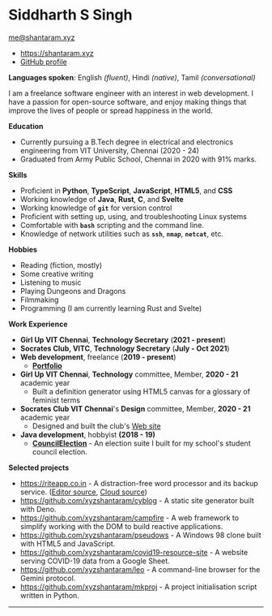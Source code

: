 # Siddharth S Singh

[me@shantaram.xyz](mailto:me@shantaram.xyz)

- https://shantaram.xyz
- [GitHub profile](https://github.com/xyzshantaram)

**Languages spoken**: English _(fluent)_, Hindi _(native)_, Tamil
_(conversational)_

I am a freelance software engineer with an interest in web development. I have a
passion for open-source software, and enjoy making things that improve the lives
of people or spread happiness in the world.

**Education**

- Currently pursuing a B.Tech degree in electrical and electronics engineering
  from VIT University, Chennai (2020 - 24)
- Graduated from Army Public School, Chennai in 2020 with 91% marks.

**Skills**

- Proficient in **Python**, **TypeScript**, **JavaScript**, **HTML5**, and
  **CSS**
- Working knowledge of **Java**, **Rust**, **C**, and **Svelte**
- Working knowledge of **`git`** for version control
- Proficient with setting up, using, and troubleshooting Linux systems
- Comfortable with **`bash`** scripting and the command line.
- Knowledge of network utilities such as **`ssh`**, **`nmap`**, **`netcat`**,
  etc.

**Hobbies**

- Reading (fiction, mostly)
- Some creative writing
- Listening to music
- Playing Dungeons and Dragons
- Filmmaking
- Programming (I am currently learning Rust and Svelte)

<!-- @block-start wkex #wk-experience -->

**Work Experience**

- **Girl Up VIT Chennai**, **Technology Secretary** (**2021 - present**)
- **Socrates Club, VITC**, **Technology Secretary** (**July - Oct 2021**)
- **Web development**, freelance (**2019 - present**)
  - [**Portfolio**](https://shantaram.xyz/portfolio/)
- **Girl Up VIT Chennai**, **Technology** committee, Member, **2020 - 21**
  academic year
  - Built a definition generator using HTML5 canvas for a glossary of feminist
    terms
- **Socrates Club VIT Chennai**'s **Design** committee, Member, **2020 - 21**
  academic year
  - Designed and built the club's
    [Web site](https://socratesclubvitc.github.io/)
- **Java development**, hobbyist **(2018 - 19)**
  - [**CouncilElection**](https://github.com/xyzshantaram/CouncilElection) - An
    election suite I built for my school's student council election.

<!-- @block-end wkex -->

**Selected projects**

- https://riteapp.co.in - A distraction-free word processor and its backup
  service. ([Editor source](https://github.com/xyzshantaram/rite),
  [Cloud source](https://github.com/xyzshantaram/rite-cloud))
- https://github.com/xyzshantaram/cyblog - A static site generator built with
  Deno.
- https://github.com/xyzshantaram/campfire - A web framework to simplify working
  with the DOM to build reactive applications.
- https://github.com/xyzshantaram/pseudows - A Windows 98 clone built with HTML5
  and JavaScript.
- https://github.com/xyzshantaram/covid19-resource-site - A website serving
  COVID-19 data from a Google Sheet.
- https://github.com/xyzshantaram/leo - A command-line browser for the Gemini
  protocol.
- https://github.com/xyzshantaram/mkproj - A project initialisation script
  written in Python.

---

<!-- @include cyblog-footer.html -->
